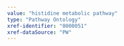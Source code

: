 ```yaml
---
value: "histidine metabolic pathway"
type: "Pathway Ontology"
xref-identifier: "0000051"
xref-dataSource: "PW"
---
```

